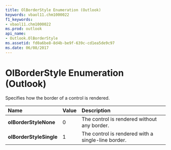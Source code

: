 ```yaml
---
title: OlBorderStyle Enumeration (Outlook)
keywords: vbaol11.chm1000022
f1_keywords:
- vbaol11.chm1000022
ms.prod: outlook
api_name:
- Outlook.OlBorderStyle
ms.assetid: fd0a6be8-8d4b-be9f-639c-cd1ea5de9c97
ms.date: 06/08/2017
---
```



# OlBorderStyle Enumeration (Outlook)

Specifies how the border of a control is rendered.



|Name|Value|Description|
|:-----|:-----|:-----|
| **olBorderStyleNone**|0|The control is rendered without any border.|
| **olBorderStyleSingle**|1|The control is rendered with a single-line border.|

